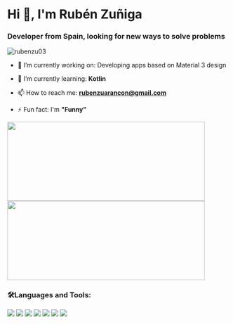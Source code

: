 <h1>Hi 👋, I'm Rubén Zuñiga</h1>
<h3>Developer from Spain, looking for new ways to solve problems</h3>

<p align="left"> <img src="https://komarev.com/ghpvc/?username=rubenzu03&label=Profile%20views&color=0e75b6&style=flat" alt="rubenzu03" /> </p>

- 🔭 I’m currently working on: Developing apps based on Material 3 design 

- 🌱 I’m currently learning: **Kotlin**

- 📫 How to reach me: **rubenzuarancon@gmail.com**

- ⚡ Fun fact: I'm **"Funny"**

<p align="left">
   <img height="180em" width="450em" src="https://github-readme-stats-eight-theta.vercel.app/api?username=rubenzu03&show_icons=true&theme=algolia&include_all_commits=true&count_private=true"/>
   <img height="180em" width="450em" src="https://github-readme-stats-eight-theta.vercel.app/api/top-langs/?username=rubenzu03&layout=compact&langs_count=8&theme=algolia&count_private=true"/>
</p>

<h3 align="left">🛠Languages and Tools:</h3>
<p>
   <img src="https://img.shields.io/badge/-Python-3776AB?logo=Python&logoColor=white"/>
   <img src="https://img.shields.io/badge/-C-A8B9CC?logo=c&logoColor=white"/>
   <img src="https://img.shields.io/badge/-C++-00599C?logo=cplusplus&Color=white"/>
   <img src="https://img.shields.io/badge/-SQLite-003B57?logo=sqlite&Color=black"/>
   <img src="https://img.shields.io/badge/-Spring-6DB33F?logo=spring&logoColor=white"/>
   <img src="https://img.shields.io/badge/-Unity-FFFFFF?logo=unity&logoColor=black"/>
   <img src="https://img.shields.io/badge/-Blender-E87D0D?logo=Blender&logoColor=white"/>
</p>



<!--
**rubenzu03/rubenzu03** is a ✨ _special_ ✨ repository because its `README.md` (this file) appears on your GitHub profile.

Here are some ideas to get you started:

- 🔭 I’m currently working on ...
- 🌱 I’m currently learning ...
- 👯 I’m looking to collaborate on ...
- 🤔 I’m looking for help with ...
- 💬 Ask me about ...
- 📫 How to reach me: ...
- 😄 Pronouns: ...
- ⚡ Fun fact: ...
-->
